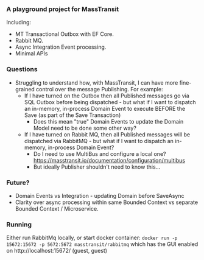### A playground project for MassTransit

Including:
- MT Transactional Outbox with EF Core.
- Rabbit MQ.
- Async Integration Event processing.
- Minimal APIs

### Questions

- Struggling to understand how, with MassTransit, I can have more fine-grained control over the message Publishing. For example:
  -	If I have turned on the Outbox then all Published messages go via SQL Outbox before being dispatched - but what if I want to dispatch an in-memory, in-process Domain Event to execute BEFORE the Save (as part of the Save Transaction)
	- Does this mean "true" Domain Events to update the Domain Model need to be done some other way?
  - If I have turned on Rabbit MQ, then all Published messages will be dispatched via RabbitMQ - but what if I want to dispatch an in-memory, in-process Domain Event?
	- Do I need to use MultiBus and configure a local one? https://masstransit.io/documentation/configuration/multibus
	- But ideally Publisher shouldn't need to know this...

### Future?

- Domain Events vs Integration - updating Domain before SaveAsync
- Clarity over async processing within same Bounded Context vs separate Bounded Context / Microservice.


### Running

Either run RabbitMq locally, or start docker container: `docker run -p 15672:15672 -p 5672:5672 masstransit/rabbitmq` which has the GUI enabled on http://localhost:15672/ (guest, guest)


